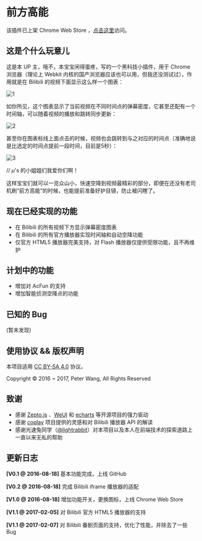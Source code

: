 # 前方高能

该插件已上架 Chrome Web Store ，[点击这里](https://chrome.google.com/webstore/detail/%E5%89%8D%E6%96%B9%E9%AB%98%E8%83%BD/aifplikdlpjakalndboebgcaichdeoeo?utm_source=chrome-ntp-icon)访问。

## 这是个什么玩意儿

这是本 UP 主，哦不，本宝宝闲得蛋疼，写的一个黑科技小插件，用于 Chrome 浏览器（理论上 Webkit 内核的国产浏览器应该也可以用，但我还没测试过），作用就是在 Bilibili 的视频下面显示这么样一个图表：

![1](https://cloud.githubusercontent.com/assets/12966803/17796539/c10b5362-65f3-11e6-8f76-2d819aa67ec1.png)

如你所见，这个图表显示了当前视频在不同时间点的弹幕密度，它甚至还配有一个时间轴，可以随着视频的播放和跳转同步更新：

![2](https://cloud.githubusercontent.com/assets/12966803/17796541/c52921fe-65f3-11e6-8b70-0f436d98905d.gif)

甚至你在图表标线上面点击的时候，视频也会跳转到与之对应的时间点（准确地说是比选定的时间点提前一段时间，目前是5秒）：

![3](https://cloud.githubusercontent.com/assets/12966803/17796588/25faa034-65f4-11e6-923d-da1b884e8fda.gif)

// *μ*'s 的小姐姐们我爱你们啊！

这样宝宝们就可以一览众山小，快速空降到视频最精彩的部分，即便在还没有老司机刷“前方高能”的时候，也能提前准备好护目镜，防止被闪瞎了。

## 现在已经实现的功能

- 在 Bilibili 的所有视频下方显示弹幕密度图表
- 在 Bilibili 的所有官方播放器实现时间轴和自动空降功能
- 仅官方 HTML5 播放器完美支持，对 Flash 播放器仅提供受限功能，且不再维护

## 计划中的功能

- 增加对 AcFun 的支持
- 增加智能侦测空降点的功能

## 已知的 Bug

(暂未发现)

## 使用协议 && 版权声明

本项目适用 [CC BY-SA 4.0](https://creativecommons.org/licenses/by-sa/4.0/) 协议。

Copyright © 2016 ~ 2017, Peter Wang, All Rights Reserved

## 致谢

- 感谢 [Zepto.js](http://zeptojs.com/) 、[WeUI](https://github.com/weui/weui) 和 [echarts](http://echarts.baidu.com/) 等开源项目的强力驱动
- 感谢 [coplay](https://github.com/Justineo/coplay) 项目提供的灵感和对 Bilibili 播放器 API 的解读
- 感谢光速兔同学（[@lightrabbit](https://github.com/lightrabbit)）对本项目以及本人在前端技术的探索道路上一直以来无私的帮助

## 更新日志

**[V0.1 @ 2016-08-18]** 基本功能完成，上线 GitHub

**[V0.2 @ 2016-08-18]** 完成 Bilibili iframe 播放器的适配

**[V1.0 @ 2016-08-18]** 增加功能开关，更换图标，上线 Chrome Web Store

**[V1.1 @ 2017-02-05]** 对 Bilibili 官方 HTML5 播放器的支持

**[V1.1 @ 2017-02-07]** 对 Bilibili 番剧页面的支持，优化了性能，并除去了一些 Bug